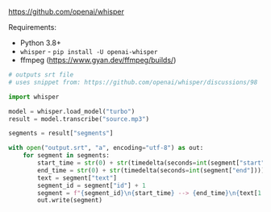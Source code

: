 https://github.com/openai/whisper

Requirements:
- Python 3.8+
- `whisper` - `pip install -U openai-whisper`
- ffmpeg (https://www.gyan.dev/ffmpeg/builds/)

```python
# outputs srt file
# uses snippet from: https://github.com/openai/whisper/discussions/98

import whisper

model = whisper.load_model("turbo")
result = model.transcribe("source.mp3")

segments = result["segments"]

with open("output.srt", "a", encoding="utf-8") as out:
    for segment in segments:
        start_time = str(0) + str(timedelta(seconds=int(segment["start"]))) + ",000"
        end_time = str(0) + str(timedelta(seconds=int(segment["end"]))) + ",000"
        text = segment["text"]
        segment_id = segment["id"] + 1
        segment = f"{segment_id}\n{start_time} --> {end_time}\n{text[1:] if text[0] == ' ' else text}\n\n"
        out.write(segment)
```
